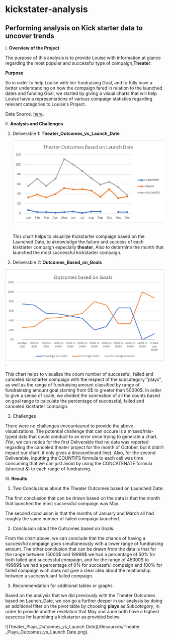 # kickstater-analysis
## Performing analysis on Kick starter data to uncover trends 
I. **Overview of the Project**

The purpose of this analysis is to provide Louise with information at glance regarding the most popular and successful type of compaign,**Theater**. 
    
   **Purpose** 
     
So in order to help Louise with her fundraising Goal, and to fully have a better understanding on how the compaign fared in relation to the launched dates and funding Goal, we started by giving a visual charts that will help Louise have a representations of various compaign statistics regarding relevant categories to Louise's Project.

Data Source. [here](/kicktarter_Challenge.zip).

II. **Analysis and Challenges**

  1. Deliverable 1:
     **Theater_Outcomes_vs_Launch_Date**
     
     ![Theater_Outcomes_vs_Launch](/Resources/Theater_Outcomes_vs_Launch.png).
   
      This chart helps to visualize Kickstarter compaign based on the Launched Date, to aknowledge the failure and success of each kisktarter compaign especially **theater**,
   Also to determine the month that launched the most successful kickstarter compaign.
   
   2. Deliverable 2:
     **Outcomes_Based_on_Goals**
     
   ![Outcomes_vs_Goals](/Resources/Outcomes_vs_Goals.png).
     
   This chart helps to visualize the count number of successful, failed and canceled kickstarter compaign with the respect of the subcategory "plays", as well as the range of fundraising amount classified by range of fundrainsing amount goal starting from 0$ to greater than 50000$.
     In order to give a sense of scale, we divided the summation of all the counts based on goal range to calculate the percentage of successful, failed and canceled kicktarter compaign.
     
   3. Challenges

   There were no challenges encountoured to provide the above visualizations. The potential challenge that can occure is a missed/mis-typed data that could conduct to an error once trying to generate a chart. (Yet, we can notice for the first Deliverable that no data was reported regarding the canceled theater project for the month of October, but it didn't impact our chart, it only gives a discountinued line).
Also, for the second Deliverable, inputting the COUNTIFS formula to each cell was time consuming that we can just avoid by using the CONCATENATE formula (shortcut &) to each range of fundraising.
   
  III. **Results**
 
   1. Two Conclusions about the Theater Outcomes based on Launched Date: 
   
   The first conclusion that can be drawn based on the data is that the month that launched the most successful compaign was May.
   
   The second conclusion is that the months of January and March all had roughly the same number of failed compaign launched.
   
   2. Conclusion about the Outcomes based on Goals:
   
   From the chart above, we can conclude that the chance of having a successful compaign goes simultaneously with a lower range of fundraising amount.
   The other conclusion that can be drawn from the data is that for the range between 15000$ and 19999$ we had a percentage of 50% for both failed and successful compaign, and for the range of 45000$ to 49999$ we had a percentage of 0% for successful compaign and 100% for failed compaign wich does not give a clear idea about the relationship between a successfulanf failed compaign.
   
   3. Recommendation for additional tables or graphs 
   
   Based on the analysis that we did previously with the Theater Outcomes based on Launch_Date, we can go a further deeper in our analysis by doing an additional filter on the pivot table by choosing **plays** as *Subcategory*, in order to provide another revelation that May and June both have a highest susccess for launching a kickstarter as provided below
     
 
   ![Theater_Plays_Outcomes_vs_Launch Date](/Resources/Theater _Plays_Outcomes_vs_Launch Date.png).
 
